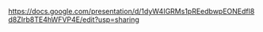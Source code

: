https://docs.google.com/presentation/d/1dyW4IGRMs1pREedbwpEONEdfl8d8ZIrb8TE4hWFVP4E/edit?usp=sharing
